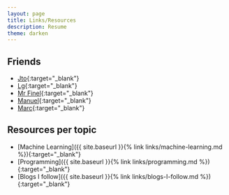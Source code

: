 ```yaml
---
layout: page
title: Links/Resources
description: Resume
theme: darken
---
```


## **Friends**

* [Jto](https://jtourvieille.github.io/){:target="_blank"} 
* [Lg](http://www.lgmorand.com/){:target="_blank"}
* [Mr Finel](http://www.macreiben.net/){:target="_blank"}
* [Manuel](http://manuelguilbault.com/){:target="_blank"}
* [Marc](https://havefuncoding.wordpress.com/){:target="_blank"}

## **Resources per topic**

* [Machine Learning]({{ site.baseurl }}{% link links/machine-learning.md %}){:target="_blank"} 
* [Programming]({{ site.baseurl }}{% link links/programming.md %}){:target="_blank"} 
* [Blogs I follow]({{ site.baseurl }}{% link links/blogs-I-follow.md %}){:target="_blank"} 
